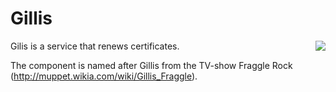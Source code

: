 # Gillis
<img align="right" src="https://vignette.wikia.nocookie.net/muppet/images/d/da/Gillis_Fraggle.png/revision/latest/scale-to-width-down/280?cb=20131112060803">

Gilis is a service that renews certificates.

The component is named after Gillis from the TV-show Fraggle Rock (http://muppet.wikia.com/wiki/Gillis_Fraggle).


 
